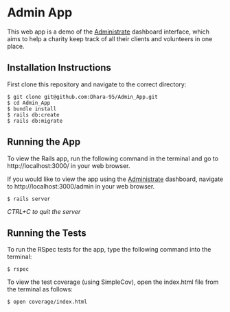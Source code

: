 # Admin App

This web app is a demo of the [Administrate](https://github.com/thoughtbot/administrate) dashboard interface, which aims to help a charity keep track of all their clients and volunteers in one place. 

## Installation Instructions

First clone this repository and navigate to the correct directory: 

```
$ git clone git@github.com:Dhara-95/Admin_App.git
$ cd Admin_App
$ bundle install
$ rails db:create
$ rails db:migrate
```

## Running the App

To view the Rails app, run the following command in the terminal and go to http://localhost:3000/ in your web browser. 

If you would like to view the app using the [Administrate](https://github.com/thoughtbot/administrate) dashboard, navigate to http://localhost:3000/admin in your web browser. 

```
$ rails server
```
*CTRL+C to quit the server*

## Running the Tests

To run the RSpec tests for the app, type the following command into the terminal:

```
$ rspec
```

To view the test coverage (using SimpleCov), open the index.html file from the terminal as follows:

```
$ open coverage/index.html
```

